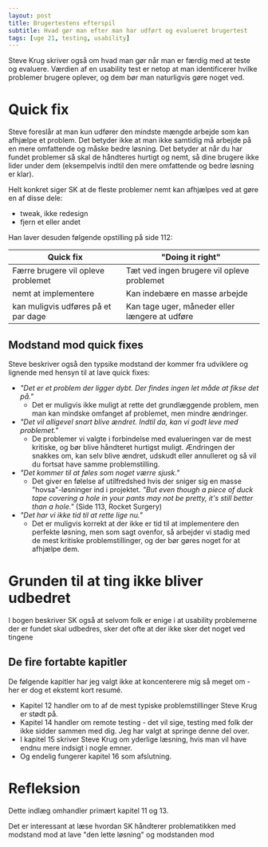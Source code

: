 ```yaml
---
layout: post
title: Brugertestens efterspil
subtitle: Hvad gør man efter man har udført og evalueret brugertest
tags: [uge 21, testing, usability]
---
```


Steve Krug skriver også om hvad man gør når man er færdig med at teste og evaluere. Værdien af en usability test er netop at man identificerer hvilke problemer brugere oplever, og dem bør man naturligvis gøre noget ved.

# Quick fix
Steve foreslår at man kun udfører den mindste mængde arbejde som kan afhjælpe et problem. Det betyder ikke at man ikke samtidig må arbejde på en mere omfattende og måske bedre løsning. Det betyder at når du har fundet problemer så skal de håndteres hurtigt og nemt, så dine brugere ikke lider under dem (eksempelvis indtil den mere omfattende og bedre løsning er klar). 

Helt konkret siger SK at de fleste problemer nemt kan afhjælpes ved at gøre en af disse dele:
- tweak, ikke redesign
- fjern et eller andet

Han laver desuden følgende opstilling på side 112:

| Quick fix | "Doing it right" |
|---|---|
| Færre brugere vil opleve problemet | Tæt ved ingen brugere vil opleve problemet |
| nemt at implementere | Kan indebære en masse arbejde |
| kan muligvis udføres på et par dage | Kan tage uger, måneder eller længere at udføre |

## Modstand mod quick fixes
Steve beskriver også den typsike modstand der kommer fra udviklere og lignende med hensyn til at lave quick fixes:
- _"Det er et problem der ligger dybt. Der findes ingen let måde at fikse det på."_
  - Det er muligvis ikke muligt at rette det grundlæggende problem, men man kan mindske omfanget af problemet, men mindre ændringer.
- _"Det vil alligevel snart blive ændret. Indtil da, kan vi godt leve med problemet."_
  - De problemer vi valgte i forbindelse med evalueringen var de mest kritiske, og bør blive håndteret hurtigst muligt. Ændringen der snakkes om, kan selv blive ændret, udskudt eller annulleret og så vil du fortsat have samme problemstilling.
- _"Det kommer til at føles som noget værre sjusk."_
  - Det giver en følelse af utilfredshed hvis der sniger sig en masse "hovsa"-løsninger ind i projektet. _"But even though a piece of duck tape covering a hole in your pants may not be pretty, it's still better than a hole."_ (Side 113, Rocket Surgery)
- _"Det har vi ikke tid til at rette lige nu."_
  - Det er muligvis korrekt at der ikke er tid til at implementere den perfekte løsning, men som sagt ovenfor, så arbejder vi stadig med de mest kritiske problemstillinger, og der bør gøres noget for at afhjælpe dem.

# Grunden til at ting ikke bliver udbedret
I bogen beskriver SK også at selvom folk er enige i at usability problemerne der er fundet skal udbedres, sker det ofte at der ikke sker det noget ved tingene


## De fire fortabte kapitler
De følgende kapitler har jeg valgt ikke at koncenterere mig så meget om - her er dog et ekstemt kort resumé.
- Kapitel 12 handler om to af de mest typiske problemstillinger Steve Krug er stødt på.
- Kapitel 14 handler om remote testing - det vil sige, testing med folk der ikke sidder sammen med dig. Jeg har valgt at springe denne del over.
- I kapitel 15 skriver Steve Krug om yderlige læsning, hvis man vil have endnu mere indsigt i nogle emner.
- Og endelig fungerer kapitel 16 som afslutning.

# Refleksion
Dette indlæg omhandler primært kapitel 11 og 13.

Det er interessant at læse hvordan SK håndterer problematikken med modstand mod at lave "den lette løsning" og modstanden mod 

